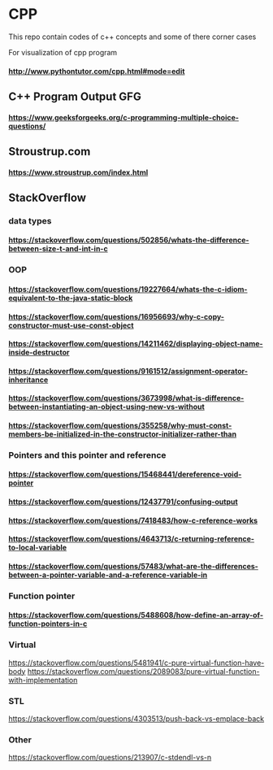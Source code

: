 # CPP
This repo contain codes of c++ concepts and some of there corner cases

For visualization of cpp program
#### http://www.pythontutor.com/cpp.html#mode=edit

## C++ Program Output GFG
#### https://www.geeksforgeeks.org/c-programming-multiple-choice-questions/

## Stroustrup.com
#### https://www.stroustrup.com/index.html


## StackOverflow

### data types
#### https://stackoverflow.com/questions/502856/whats-the-difference-between-size-t-and-int-in-c


### OOP
#### https://stackoverflow.com/questions/19227664/whats-the-c-idiom-equivalent-to-the-java-static-block
#### https://stackoverflow.com/questions/16956693/why-c-copy-constructor-must-use-const-object
#### https://stackoverflow.com/questions/14211462/displaying-object-name-inside-destructor
#### https://stackoverflow.com/questions/9161512/assignment-operator-inheritance
#### https://stackoverflow.com/questions/3673998/what-is-difference-between-instantiating-an-object-using-new-vs-without
#### https://stackoverflow.com/questions/355258/why-must-const-members-be-initialized-in-the-constructor-initializer-rather-than





### Pointers and this pointer and reference
#### https://stackoverflow.com/questions/15468441/dereference-void-pointer
#### https://stackoverflow.com/questions/12437791/confusing-output
#### https://stackoverflow.com/questions/7418483/how-c-reference-works
#### https://stackoverflow.com/questions/4643713/c-returning-reference-to-local-variable
#### https://stackoverflow.com/questions/57483/what-are-the-differences-between-a-pointer-variable-and-a-reference-variable-in



### Function pointer
#### https://stackoverflow.com/questions/5488608/how-define-an-array-of-function-pointers-in-c


### Virtual
https://stackoverflow.com/questions/5481941/c-pure-virtual-function-have-body
https://stackoverflow.com/questions/2089083/pure-virtual-function-with-implementation



### STL
https://stackoverflow.com/questions/4303513/push-back-vs-emplace-back

### Other
https://stackoverflow.com/questions/213907/c-stdendl-vs-n

